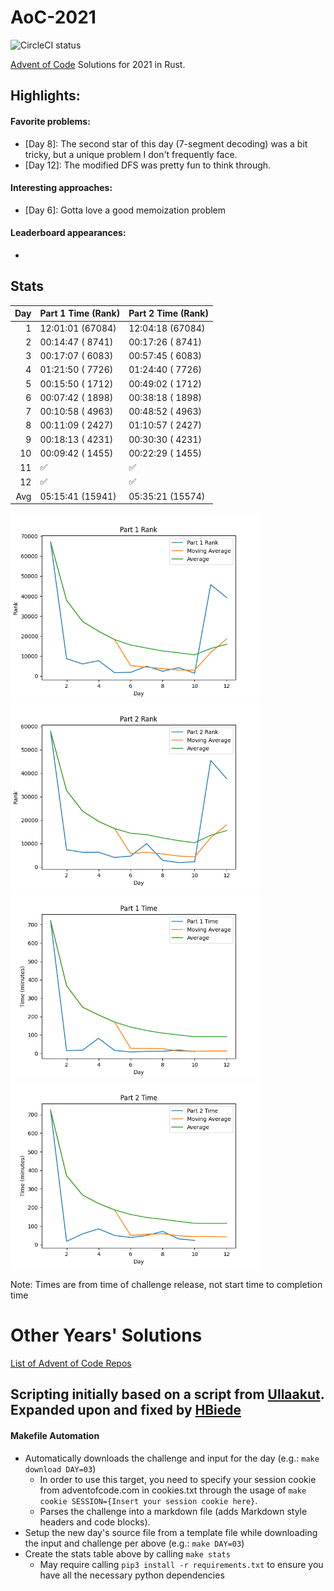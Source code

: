 # AoC-2021
![CircleCI status](https://circleci.com/gh/hbiede/AoC-2020.svg?style=svg)

[Advent of Code](https://adventofcode.com) Solutions for 2021 in Rust.

## Highlights:

#### Favorite problems:

* [Day 8]: The second star of this day (7-segment decoding) was a bit tricky, but a unique problem I don't frequently face.
* [Day 12]: The modified DFS was pretty fun to think through.

#### Interesting approaches:

* [Day 6]: Gotta love a good memoization problem

#### Leaderboard appearances:

* 

## Stats
| Day | Part 1 Time (Rank) | Part 2 Time (Rank) |
| --: | ------------------ | ------------------ |
|   1 | 12:01:01 (67084)   | 12:04:18 (67084)   |
|   2 | 00:14:47 ( 8741)   | 00:17:26 ( 8741)   |
|   3 | 00:17:07 ( 6083)   | 00:57:45 ( 6083)   |
|   4 | 01:21:50 ( 7726)   | 01:24:40 ( 7726)   |
|   5 | 00:15:50 ( 1712)   | 00:49:02 ( 1712)   |
|   6 | 00:07:42 ( 1898)   | 00:38:18 ( 1898)   |
|   7 | 00:10:58 ( 4963)   | 00:48:52 ( 4963)   |
|   8 | 00:11:09 ( 2427)   | 01:10:57 ( 2427)   |
|   9 | 00:18:13 ( 4231)   | 00:30:30 ( 4231)   |
|  10 | 00:09:42 ( 1455)   | 00:22:29 ( 1455)   |
|  11 | ✅                  | ✅                  |
|  12 | ✅                  | ✅                  |
| Avg | 05:15:41 (15941)   | 05:35:21 (15574)   |


<!--suppress CheckImageSize -->
<img alt="Part 1 Rank" src="statsImages/part1rank.png" width=400> <img alt="Part 2 Rank" src="statsImages/part2rank.png" width=400>
<img alt="Part 1 Time Stats" src="statsImages/part1time.png" width=400> <img alt="Part 2 Time Stats" src="statsImages/part2time.png" width=400>

Note: Times are from time of challenge release, not start time to completion time

# Other Years' Solutions
[List of Advent of Code Repos](https://github.com/hbiede/hbiede/blob/main/aoc.md)

## Scripting initially based on a script from [Ullaakut](https://github.com/Ullaakut/aoc19). Expanded upon and fixed by [HBiede](https://github.com/hbiede)
#### Makefile Automation
* Automatically downloads the challenge and input for the day (e.g.: `make download DAY=03`)
  * In order to use this target, you need to specify your session cookie from adventofcode.com in cookies.txt through the usage of `make cookie SESSION={Insert your session cookie here}`.
  * Parses the challenge into a markdown file (adds Markdown style headers and code blocks).
* Setup the new day's source file from a template file while downloading the input and challenge per above (e.g.: `make DAY=03`)
* Create the stats table above by calling `make stats`
  * May require calling `pip3 install -r requirements.txt` to ensure you have all the necessary python dependencies
